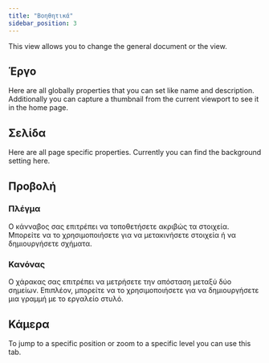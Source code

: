 ```yaml
---
title: "Βοηθητικά"
sidebar_position: 3
---
```


This view allows you to change the general document or the view.

## Έργο

Here are all globally properties that you can set like name and description. Additionally you can capture a thumbnail from the current viewport to see it in the home page.

## Σελίδα

Here are all page specific properties. Currently you can find the background setting here.

## Προβολή

### Πλέγμα

Ο κάνναβος σας επιτρέπει να τοποθετήσετε ακριβώς τα στοιχεία. Μπορείτε να το χρησιμοποιήσετε για να μετακινήσετε στοιχεία ή να δημιουργήσετε σχήματα.

### Κανόνας

Ο χάρακας σας επιτρέπει να μετρήσετε την απόσταση μεταξύ δύο σημείων. Επιπλέον, μπορείτε να το χρησιμοποιήσετε για να δημιουργήσετε μια γραμμή με το εργαλείο στυλό.

## Κάμερα

To jump to a specific position or zoom to a specific level you can use this tab.
